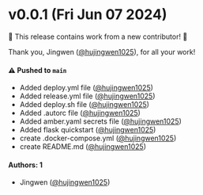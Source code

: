 # v0.0.1 (Fri Jun 07 2024)

:tada: This release contains work from a new contributor! :tada:

Thank you, Jingwen ([@hujingwen1025](https://github.com/hujingwen1025)), for all your work!

#### ⚠️ Pushed to `main`

- Added deploy.yml file ([@hujingwen1025](https://github.com/hujingwen1025))
- Added release.yml file ([@hujingwen1025](https://github.com/hujingwen1025))
- Added deploy.sh file ([@hujingwen1025](https://github.com/hujingwen1025))
- Added .autorc file ([@hujingwen1025](https://github.com/hujingwen1025))
- Added amber.yaml secrets file ([@hujingwen1025](https://github.com/hujingwen1025))
- Added flask quickstart ([@hujingwen1025](https://github.com/hujingwen1025))
- create .docker-compose.yml ([@hujingwen1025](https://github.com/hujingwen1025))
- create README.md ([@hujingwen1025](https://github.com/hujingwen1025))

#### Authors: 1

- Jingwen ([@hujingwen1025](https://github.com/hujingwen1025))
